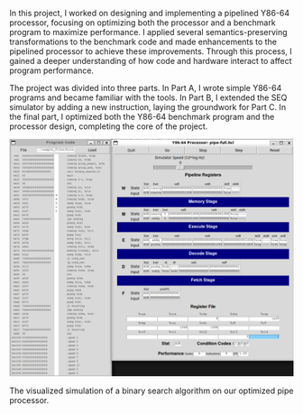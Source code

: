 In this project, I worked on designing and implementing a pipelined Y86-64 processor, focusing on optimizing both the processor and a benchmark program to maximize performance. I applied several semantics-preserving transformations to the benchmark code and made enhancements to the pipelined processor to achieve these improvements. Through this process, I gained a deeper understanding of how code and hardware interact to affect program performance.

The project was divided into three parts. In Part A, I wrote simple Y86-64 programs and became familiar with the tools. In Part B, I extended the SEQ simulator by adding a new instruction, laying the groundwork for Part C. In the final part, I optimized both the Y86-64 benchmark program and the processor design, completing the core of the project.

![Y86-64 Architecture](./images/img1.png)

The visualized simulation of a binary search algorithm on our optimized pipe processor.